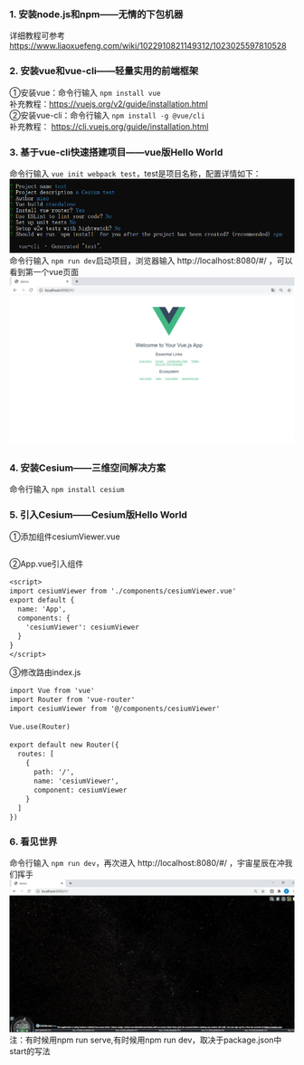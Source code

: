 
### 1. 安装node.js和npm——无情的下包机器  
详细教程可参考 https://www.liaoxuefeng.com/wiki/1022910821149312/1023025597810528  
### 2. 安装vue和vue-cli——轻量实用的前端框架 
①安装vue：命令行输入 `npm install vue`  
补充教程：https://vuejs.org/v2/guide/installation.html  
②安装vue-cli：命令行输入 `npm install -g @vue/cli`  
补充教程： https://cli.vuejs.org/guide/installation.html
### 3. 基于vue-cli快速搭建项目——vue版Hello World
命令行输入 `vue init webpack test`，test是项目名称，配置详情如下：  
![vue-cli配置](assets/test-set.png)  
命令行输入 `npm run dev`启动项目，浏览器输入 http://localhost:8080/#/ ，可以看到第一个vue页面  
![vue页面](assets/vue-helloworld.png)
### 4. 安装Cesium——三维空间解决方案  
命令行输入 `npm install cesium` 
### 5. 引入Cesium——Cesium版Hello World  
①添加组件cesiumViewer.vue   
```
```
②App.vue引入组件  
```
<script>
import cesiumViewer from './components/cesiumViewer.vue'
export default {
  name: 'App',
  components: {
    'cesiumViewer': cesiumViewer
  }
}
</script>
```
③修改路由index.js  
```
import Vue from 'vue'
import Router from 'vue-router'
import cesiumViewer from '@/components/cesiumViewer'

Vue.use(Router)

export default new Router({
  routes: [
    {
      path: '/',
      name: 'cesiumViewer',
      component: cesiumViewer
    }
  ]
})
```
### 6. 看见世界  
命令行输入 `npm run dev`，再次进入 http://localhost:8080/#/ ，宇宙星辰在冲我们挥手  
![cesium首页](assets/cesium-helloworld.png)
注：有时候用npm run serve,有时候用npm run dev，取决于package.json中start的写法
